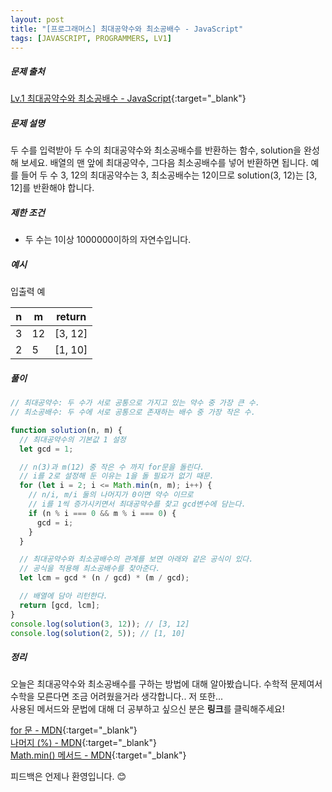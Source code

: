 ```yaml
---
layout: post
title: "[프로그래머스] 최대공약수와 최소공배수 - JavaScript"
tags: [JAVASCRIPT, PROGRAMMERS, LV1]
---
```


##### 문제 출처

[Lv.1 최대공약수와 최소공배수 - JavaScript](https://programmers.co.kr/learn/courses/30/lessons/12940?language=javascript){:target="\_blank"}

##### 문제 설명

두 수를 입력받아 두 수의 최대공약수와 최소공배수를 반환하는 함수, solution을 완성해 보세요. 배열의 맨 앞에 최대공약수, 그다음 최소공배수를 넣어 반환하면 됩니다. 예를 들어 두 수 3, 12의 최대공약수는 3, 최소공배수는 12이므로 solution(3, 12)는 [3, 12]를 반환해야 합니다.

##### 제한 조건

- 두 수는 1이상 1000000이하의 자연수입니다.

##### 예시

입출력 예

| n   | m   | return  |
| --- | --- | ------- |
| 3   | 12  | [3, 12] |
| 2   | 5   | [1, 10] |

##### 풀이

```javascript
// 최대공약수: 두 수가 서로 공통으로 가지고 있는 약수 중 가장 큰 수.
// 최소공배수: 두 수에 서로 공통으로 존재하는 배수 중 가장 작은 수.

function solution(n, m) {
  // 최대공약수의 기본값 1 설정
  let gcd = 1;

  // n(3)과 m(12) 중 작은 수 까지 for문을 돌린다.
  // i를 2로 설정해 둔 이유는 1을 돌 필요가 없기 때문.
  for (let i = 2; i <= Math.min(n, m); i++) {
    // n/i, m/i 둘의 나머지가 0이면 약수 이므로
    // i를 1씩 증가시키면서 최대공약수를 찾고 gcd변수에 담는다.
    if (n % i === 0 && m % i === 0) {
      gcd = i;
    }
  }

  // 최대공약수와 최소공배수의 관계를 보면 아래와 같은 공식이 있다.
  // 공식을 적용해 최소공배수를 찾아준다.
  let lcm = gcd * (n / gcd) * (m / gcd);

  // 배열에 담아 리턴한다.
  return [gcd, lcm];
}
console.log(solution(3, 12)); // [3, 12]
console.log(solution(2, 5)); // [1, 10]
```

##### 정리

오늘은 최대공약수와 최소공배수를 구하는 방법에 대해 알아봤습니다. 수학적 문제여서 수학을 모른다면 조금 어려웠을거라 생각합니다.. 저 또한...<br />
사용된 메서드와 문법에 대해 더 공부하고 싶으신 분은 **링크**를 클릭해주세요!

[for 문 - MDN](https://developer.mozilla.org/ko/docs/Web/JavaScript/Reference/Statements/for){:target="\_blank"}<br />
[나머지 (%) - MDN](https://developer.mozilla.org/ko/docs/Web/JavaScript/Reference/Operators/Remainder){:target="\_blank"}<br />
[Math.min() 메서드 - MDN](https://developer.mozilla.org/ko/docs/Web/JavaScript/Reference/Global_Objects/Math/min){:target="\_blank"}

피드백은 언제나 환영입니다. 😊
